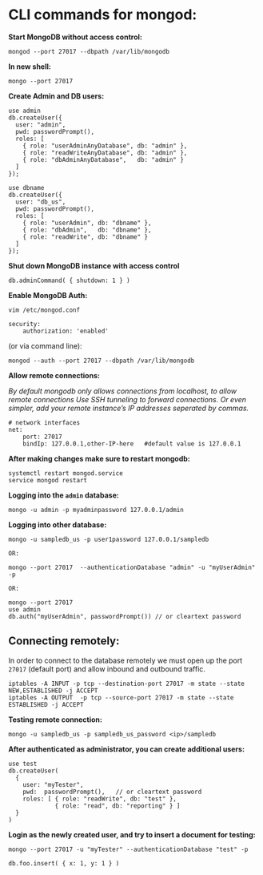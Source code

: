 # CLI commands for mongod:

**Start MongoDB without access control:**

```
mongod --port 27017 --dbpath /var/lib/mongodb
```

**In new shell:**

```
mongo --port 27017
```

**Create Admin and DB users:**

```
use admin
db.createUser({
  user: "admin",
  pwd: passwordPrompt(),
  roles: [
    { role: "userAdminAnyDatabase", db: "admin" },
    { role: "readWriteAnyDatabase", db: "admin" },
    { role: "dbAdminAnyDatabase",   db: "admin" }
  ]
});

use dbname
db.createUser({
  user: "db_us",
  pwd: passwordPrompt(),
  roles: [
    { role: "userAdmin", db: "dbname" },
    { role: "dbAdmin",   db: "dbname" },
    { role: "readWrite", db: "dbname" }
  ]
});
```

**Shut down MongoDB instance with access control**

```
db.adminCommand( { shutdown: 1 } )
```

**Enable MongoDB Auth:**

```
vim /etc/mongod.conf

security:
    authorization: 'enabled'

```

(or via command line):

```
mongod --auth --port 27017 --dbpath /var/lib/mongodb
```



**Allow remote connections:**

_By default mongodb only allows connections from localhost, to allow remote connections
Use SSH tunneling to forward connections.
Or even simpler, add your remote instance’s IP addresses seperated by commas._

```
# network interfaces
net:
    port: 27017
    bindIp: 127.0.0.1,other-IP-here   #default value is 127.0.0.1
```

**After making changes make sure to restart mongodb:**

```
systemctl restart mongod.service
service mongod restart
```

**Logging into the `admin` database:**

```
mongo -u admin -p myadminpassword 127.0.0.1/admin
```

**Logging into other database:**

```
mongo -u sampledb_us -p user1password 127.0.0.1/sampledb

OR:

mongo --port 27017  --authenticationDatabase "admin" -u "myUserAdmin" -p

OR:

mongo --port 27017
use admin
db.auth("myUserAdmin", passwordPrompt()) // or cleartext password

```

## Connecting remotely:

In order to connect to the database remotely we must open up the port `27017` (default port) and allow inbound and outbound traffic.

```
iptables -A INPUT -p tcp --destination-port 27017 -m state --state NEW,ESTABLISHED -j ACCEPT
iptables -A OUTPUT  -p tcp --source-port 27017 -m state --state ESTABLISHED -j ACCEPT
```

**Testing remote connection:**

```
mongo -u sampledb_us -p sampledb_us_password <ip>/sampledb
```

**After authenticated as administrator, you can create additional users:**

```
use test
db.createUser(
  {
    user: "myTester",
    pwd:  passwordPrompt(),   // or cleartext password
    roles: [ { role: "readWrite", db: "test" },
             { role: "read", db: "reporting" } ]
  }
)
```

**Login as the newly created user, and try to insert a document for testing:**

```
mongo --port 27017 -u "myTester" --authenticationDatabase "test" -p

db.foo.insert( { x: 1, y: 1 } )
```
